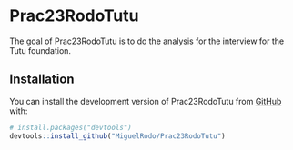
# Prac23RodoTutu

<!-- badges: start -->
<!-- badges: end -->

The goal of Prac23RodoTutu is to do the analysis for the interview for the Tutu foundation.

## Installation

You can install the development version of Prac23RodoTutu from [GitHub](https://github.com/) with:

``` r
# install.packages("devtools")
devtools::install_github("MiguelRodo/Prac23RodoTutu")
```


